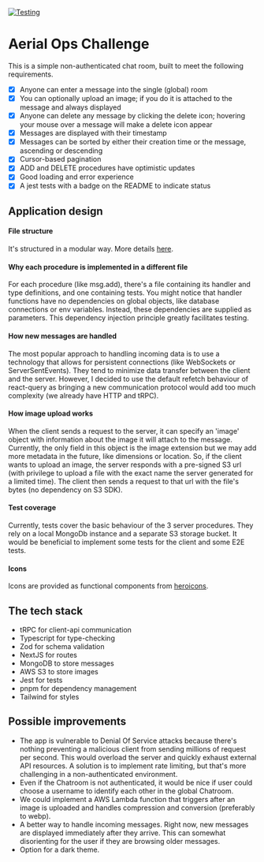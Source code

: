 [![Testing](https://github.com/cau777/aerial-ops-challenge/actions/workflows/testing.yml/badge.svg)](https://github.com/cau777/aerial-ops-challenge/actions/workflows/testing.yml)

# Aerial Ops Challenge
This is a simple non-authenticated chat room, built to meet the following requirements.
- [X] Anyone can enter a message into the single (global) room
- [X] You can optionally upload an image; if you do it is attached to the message and always displayed
- [X] Anyone can delete any message by clicking the delete icon; hovering your mouse over a message will make a delete icon appear
- [X] Messages are displayed with their timestamp
- [X] Messages can be sorted by either their creation time or the message, ascending or descending
- [X] Cursor-based pagination
- [X] ADD and DELETE procedures have optimistic updates
- [X] Good loading and error experience
- [X] A jest tests with a badge on the README to indicate status

## Application design
#### File structure
It's structured in a modular way. More details [here](https://github.com/cau777/aerial-ops-challenge/blob/main/docs/file-structure.md).

#### Why each procedure is implemented in a different file
For each procedure (like msg.add), there's a file containing its handler and type definitions, and one containing tests.
You might notice that handler functions have no dependencies on global objects, like database connections or env
variables. Instead, these dependencies are supplied as parameters. This dependency injection principle greatly facilitates testing.

#### How new messages are handled
The most popular approach to handling incoming data is to use a technology that allows for persistent connections
(like WebSockets or ServerSentEvents). They tend to minimize data transfer between the client and the server. However,
I decided to use the default refetch behaviour of react-query as bringing a new communication protocol would add too much
complexity (we already have HTTP and tRPC).

#### How image upload works
When the client sends a request to the server, it can specify an 'image' object with information about the image
it will attach to the message. Currently, the only field in this object is the image extension but we may add more metadata in the future, like
dimensions or location. So, if the client wants to upload an image, the server responds with a pre-signed S3 url (with
privilege to upload a file with the exact name the server generated for a limited time). The client then sends a request to that url
with the file's bytes (no dependency on S3 SDK).

#### Test coverage
Currently, tests cover the basic behaviour of the 3 server procedures. They rely on a local MongoDb instance and
a separate S3 storage bucket. It would be beneficial to implement some tests for the client and some E2E tests.

#### Icons
Icons are provided as functional components from [heroicons](https://heroicons.com/).

## The tech stack
- tRPC for client-api communication
- Typescript for type-checking
- Zod for schema validation
- NextJS for routes
- MongoDB to store messages
- AWS S3 to store images
- Jest for tests
- pnpm for dependency management
- Tailwind for styles

## Possible improvements
* The app is vulnerable to Denial Of Service attacks because there's nothing preventing a malicious client from sending
millions of request per second. This would overload the server and quickly exhaust external API resources. A solution
is to implement rate limiting, but that's more challenging in a non-authenticated environment.
* Even if the Chatroom is not authenticated, it would be nice if user could choose a username to identify each
other in the global Chatroom.
* We could implement a AWS Lambda function that triggers after an image is uploaded and handles compression and 
conversion (preferably to webp).
* A better way to handle incoming messages. Right now, new messages are displayed immediately after they arrive.
This can somewhat disorienting for the user if they are browsing older messages. 
* Option for a dark theme.